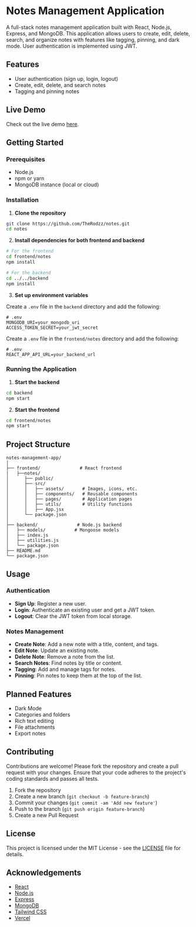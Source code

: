 # Notes Management Application

A full-stack notes management application built with React, Node.js, Express, and MongoDB. This application allows users to create, edit, delete, search, and organize notes with features like tagging, pinning, and dark mode. User authentication is implemented using JWT.

## Features

- User authentication (sign up, login, logout)
- Create, edit, delete, and search notes
- Tagging and pinning notes

## Live Demo

Check out the live demo [here](https://notes-frontend-murex.vercel.app/).

## Getting Started

### Prerequisites

- Node.js
- npm or yarn
- MongoDB instance (local or cloud)

### Installation

1. **Clone the repository**

```bash
git clone https://github.com/TheRodzz/notes.git
cd notes
```

2. **Install dependencies for both frontend and backend**

```bash
# For the frontend
cd frontend/notes
npm install

# For the backend
cd ../../backend
npm install
```

3. **Set up environment variables**

Create a `.env` file in the `backend` directory and add the following:

```env
# .env
MONGODB_URI=your_mongodb_uri
ACCESS_TOKEN_SECRET=your_jwt_secret
```

Create a `.env` file in the `frontend/notes` directory and add the following:

```env
# .env
REACT_APP_API_URL=your_backend_url
```

### Running the Application

1. **Start the backend**

```bash
cd backend
npm start
```

2. **Start the frontend**

```bash
cd frontend/notes
npm start
```

## Project Structure

```plaintext
notes-management-app/
│
├── frontend/               # React frontend
|   ├──notes/
│      ├── public/
│      ├── src/
│      │   ├── assets/       # Images, icons, etc.
│      │   ├── components/   # Reusable components
│      │   ├── pages/        # Application pages
│      │   ├── utils/        # Utility functions
│      │   ├── App.jsx
│      └── package.json
│
├── backend/               # Node.js backend
│   ├── models/           # Mongoose models
│   ├── index.js
│   ├── utilities.js
│   └── package.json
├── README.md
└── package.json
```

## Usage

### Authentication

- **Sign Up**: Register a new user.
- **Login**: Authenticate an existing user and get a JWT token.
- **Logout**: Clear the JWT token from local storage.

### Notes Management

- **Create Note**: Add a new note with a title, content, and tags.
- **Edit Note**: Update an existing note.
- **Delete Note**: Remove a note from the list.
- **Search Notes**: Find notes by title or content.
- **Tagging**: Add and manage tags for notes.
- **Pinning**: Pin notes to keep them at the top of the list.

## Planned Features

- Dark Mode
- Categories and folders
- Rich text editing
- File attachments
- Export notes

## Contributing

Contributions are welcome! Please fork the repository and create a pull request with your changes. Ensure that your code adheres to the project's coding standards and passes all tests.

1. Fork the repository
2. Create a new branch (`git checkout -b feature-branch`)
3. Commit your changes (`git commit -am 'Add new feature'`)
4. Push to the branch (`git push origin feature-branch`)
5. Create a new Pull Request

## License

This project is licensed under the MIT License - see the [LICENSE](LICENSE) file for details.

## Acknowledgements

- [React](https://reactjs.org/)
- [Node.js](https://nodejs.org/)
- [Express](https://expressjs.com/)
- [MongoDB](https://www.mongodb.com/)
- [Tailwind CSS](https://tailwindcss.com/)
- [Vercel](https://vercel.com/)
